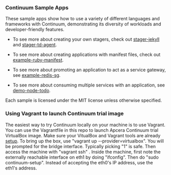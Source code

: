 ### Continuum Sample Apps

These sample apps show how to use a variety of different languages and frameworks with Continuum, demonstrating its diversity of workloads and developer-friendly features.

- To see more about creating your own stagers, check out [stager-jekyll](https://github.com/apcera/continuum-sample-apps/tree/master/stager-jekyll) and [stager-td-agent](https://github.com/apcera/continuum-sample-apps/tree/master/stager-td-agent).

- To see more about creating applications with manifest files, check out [example-ruby-manifest](https://github.com/apcera/continuum-sample-apps/tree/master/example-ruby-manifest).

- To see more about promoting an application to act as a service gateway, see [example-redis-sg](https://github.com/apcera/continuum-sample-apps/tree/master/example-redis-sg).

- To see more about consuming multiple services with an application, see [demo-node-todo](https://github.com/apcera/continuum-sample-apps/tree/master/demo-node-todo).

Each sample is licensed under the MIT license unless otherwise specified.

### Using Vagrant to launch Continuum trial image

The easiest way to try Continuum locally on your machine is to use Vagrant. You can use the Vagrantfile in this repo to launch Apcera Continuum trial VirtualBox image. Make sure your VitualBox and Vagrant tools are already [setup](http://docs.vagrantup.com/v2/getting-started/index.html). 
To bring up the box, use "vagrant up --provider=virtualbox". You will be prompted for the bridge interface. Typically picking "1" is safe. Then access the machine with "vagrant ssh"
. Inside the machine, first note the externally reachable interface on eth1 by doing "ifconfig". Then do "sudo continuum-setup". Instead of accepting the eth0's IP address, use the eth1's address. 



